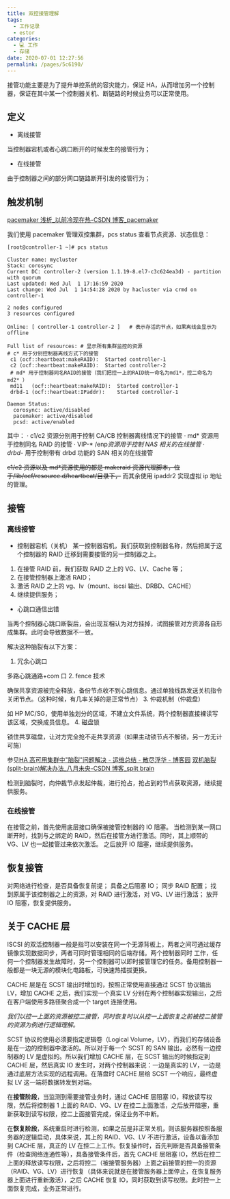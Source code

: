 ```yaml
---
title: 双控接管理解
tags: 
  - 工作记录
  - estor
categories: 
  - 💻 工作
  - 存储
date: 2020-07-01 12:27:56
permalink: /pages/5c6190/
---
```

接管功能主要是为了提升单控系统的容灾能力，保证 HA，从而增加另一个控制器，保证在其中某一个控制器关机、断链路的时候业务可以正常使用。

## 定义
- 离线接管
  
当控制器宕机或者心跳口断开的时候发生的接管行为；
- 在线接管
  
由于控制器之间的部分网口链路断开引发的接管行为；

## 触发机制
[pacemaker 浅析_以前冷现在热-CSDN 博客_pacemaker](https://blog.csdn.net/a964921988/article/details/82628478)

我们使用 pacemaker 管理双控集群，pcs status 查看节点资源、状态信息：
```bash
[root@controller-1 ~]# pcs status
```
```plain
Cluster name: mycluster
Stack: corosync
Current DC: controller-2 (version 1.1.19-8.el7-c3c624ea3d) - partition with quorum
Last updated: Wed Jul  1 17:16:59 2020
Last change: Wed Jul  1 14:54:28 2020 by hacluster via crmd on controller-1

2 nodes configured
3 resources configured

Online: [ controller-1 controller-2 ]   # 表示存活的节点，如果离线会显示为offline

Full list of resources: # 显示所有集群监控的资源
# c* 用于分别控制器离线方式下的接管
 c1	(ocf::heartbeat:makeRAID):	Started controller-1    
 c2	(ocf::heartbeat:makeRAID):	Started controller-2
 # md* 用于控制器同名RAID的接管（我们把控一上的RAID统一命名为md1*，控二命名为md2* ）
 md11	(ocf::heartbeat:makeRAID):	Started controller-1  
 drbd-1	(ocf::heartbeat:IPaddr):	Started controller-1

Daemon Status:
  corosync: active/disabled
  pacemaker: active/disabled
  pcsd: active/enabled

```
其中：
	· c1/c2 资源分别用于控制 CA/CB 控制器离线情况下的接管
	· md* 资源用于控制同名 RAID 的接管
	· VIP-* /enp*资源用于控制 NAS 相关的在线接管
	· drbd-* 用于控制带有 drbd 功能的 SAN 相关的在线接管

~~c1/c2 资源以及 md*资源使用的都是 makeraid 资源代理脚本，位于/lib/ocf/resource.d/heartbeat/目录下，~~ 而其余使用 ipaddr2 实现虚拟 ip 地址的管理。

## 接管

### 离线接管

- 控制器宕机（关机）
某一控制器宕机，我们获取到控制器名称，然后把属于这个控制器的 RAID 迁移到需要接管的另一控制器之上。
1. 在接管 RAID 前，我们获取 RAID 之上的 VG、LV、Cache 等；
2. 在接管控制器上激活 RAID；
3. 激活 RAID 之上的 vg、lv（mount、iscsi 输出、DRBD、CACHE）
4. 继续提供服务；

- 心跳口通信出错

当两个控制器心跳口断裂后，会出现互相认为对方挂掉，试图接管对方资源各自形成集群。此时会导致数据不一致。

解决这种脑裂有以下方案：
1. 冗余心跳口
   
  多路心跳通路+com 口
2. fence 技术
  
  确保共享资源被完全释放，备份节点收不到心跳信息。通过单独线路发送关机指令关闭节点。（这种时候，有几率关掉的是正常节点）
3. 仲裁机制（仲裁盘）
  
  如 HP MC/SG，使用单独划分的区域，不建立文件系统，两个控制器直接裸读写该区域，交换成员信息。
4. 磁盘锁

  锁住共享磁盘，让对方完全抢不走共享资源（如果主动锁节点不解锁，另一方无计可施）

参见[HA 高可用集群中"脑裂"问题解决 - 运维总结 - 散尽浮华 - 博客园](https://www.cnblogs.com/kevingrace/p/7205846.html)
[双机脑裂(split-brain)解决办法_八月未央-CSDN 博客_split brain](https://blog.csdn.net/wuxbeyond/article/details/43451911)

检测到脑裂时，向仲裁节点发起仲裁，进行抢占，抢占到的节点获取资源，继续提供服务。

### 在线接管
在接管之前，首先使用底层接口确保被接管控制器的 IO 阻塞。
当检测到某一网口断开时，找到与之绑定的 RAID，然后在接管方进行激活。同时，其上顺带的 VG、LV 也一起接管过来依次激活。
之后放开 IO 阻塞，继续提供服务。

## 恢复接管
对网络进行检查，是否具备恢复前提；
具备之后阻塞 IO；
同步 RAID 配置；
找到原属于该控制器之上的资源，对 RAID 进行激活，对 VG、LV 进行激活；
放开 IO 阻塞，恢复提供服务。

## 关于 CACHE 层

ISCSI 的双活控制器一般是指可以安装在同一个无源背板上，两者之间可通过缓存镜像实现数据同步，两者可同时管理相同的后端存储。两个控制器同时 工作，任何一个控制器发生故障时，另一个控制器可以即时接管理它的任务。备用控制器一般都是一块无源的模块化电路板，可快速热插拔更换。

CACHE 层是在 SCST 输出时增加的，按照正常使用直接通过 SCST 协议输出 LV，增加 CACHE 之后，我们实现一个真实 LV 分别在两个控制器实现输出，之后在客户端使用多路径聚合成一个 target 连接使用。

*我们以控一上面的资源被控二接管，同时恢复时以从控一上面恢复之前被控二接管的资源为例进行逻辑理解。*

SCST 协议的使用必须要指定逻辑卷（Logical Volume，LV），而我们的存储设备是在一边的控制器中激活的。所以对于每一个 SCST 的 SAN 输出，必然有一边控制器的 LV 是虚拟的。所以我们增加 CACHE 层，在 SCST 输出的时候指定到 CACHE 层，然后真实 IO 发生时，对两个控制器来说：一边是真实的 LV，一边是通过底层方法实现的远程调用。在落盘时 CACHE 层给 SCST 一个响应，最终虚拟 LV 这一端将数据转发到对端。

在**接管阶段**，当监测到需要接管业务时，通过 CACHE 层阻塞 IO，释放读写权限，然后将控制器 1 上面的 RAID、VG、LV 在控二上面激活，之后放开阻塞，重新获取到读写权限，控二上面接管完成，保证业务不中断。

在**恢复阶段**，系统重启时进行检测，如果之前是非正常关机，则该服务器按照备服务器的逻辑启动，具体来说，其上的 RAID、VG、LV 不进行激活，设备以备添加到 CACHE 层，真正的 LV 在控二上工作。恢复操作时，首先判断是否具备接管条件（检查网络连通性等），具备接管条件后，首先 CACHE 层阻塞 IO，然后在控二上面的释放读写权限，之后将控二（被接管服务器）上面之前接管的控一的资源（RAID、VG、LV）进行恢复（具体来说就是在接管服务器上面停止，在恢复服务器上面进行重新激活），之后 CACHE 恢复 IO，同时获取到读写权限。此时控一上面恢复完成，业务正常进行。
